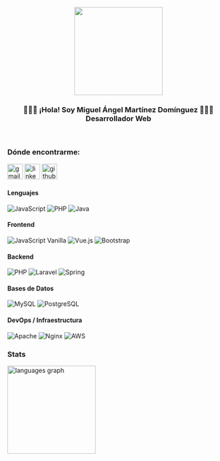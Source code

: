 <p align="center">
   <img align="center" width="200" src="https://github.com/martinezdom/martinezdom/blob/main/public/images/myself.jpg" />
   <h3 align="center">👨🏻‍💻 ¡Hola! Soy Miguel Ángel Martínez Domínguez 👨🏻‍💻<br />Desarrollador Web</h3>
   <br />
</p>

<h3 align="left">Dónde encontrarme:</h3>
<div align="left">
   <a href="mailto:miguelangelmardom8@gmail.com" target="blank"><img src="https://img.shields.io/static/v1?message=Gmail&logo=gmail&label=&color=D14836&logoColor=white&labelColor=&style=for-the-badge" height="35" alt="gmail logo"  /></a>
   <a href="https://www.linkedin.com/in/miguel-%C3%A1ngel-martinez-dominguez-a3361b329/" target="blank"><img src="https://img.shields.io/static/v1?message=LinkedIn&logo=linkedin&label=&color=0077B5&logoColor=white&labelColor=&style=for-the-badge" height="35" alt="linkedin logo"/></a>
   <a href="https://github.com/martinezdom" target="blank"><img src="https://img.shields.io/static/v1?message=GitHub&logo=github&label=&color=black&logoColor=white&labelColor=&style=for-the-badge" height="35" alt="github logo"  /></a>
</div>

<h4>Lenguajes</h4>
<p>
   <img alt="JavaScript" src="https://img.shields.io/badge/JavaScript-F7DF1E?logo=javascript&logoColor=white&style=flat" />
   <img alt="PHP" src="https://img.shields.io/badge/PHP-777BB4?logo=php&logoColor=white&style=flat" />
   <img alt="Java" src="https://img.shields.io/badge/Java-ED8B00?style=for-the-badge&logo=openjdk&logoColor=white&style=flat" />
</p>

<h4>Frontend</h4>
<p>
   <img alt="JavaScript Vanilla" src="https://img.shields.io/badge/JavaScript_\(Vanilla\)-F7DF1E?logo=javascript&logoColor=white&style=flat" />
   <img alt="Vue.js" src="https://img.shields.io/badge/Vue.js-35495E?style=for-the-badge&logo=vue.js&logoColor=4FC08D&style=flat" />
   <img alt="Bootstrap" src="https://img.shields.io/badge/Bootstrap-7952B3?&logo=bootstrap&logoColor=white&style=flat"/>
</p>

<h4>Backend</h4>
<p>
   <img alt="PHP" src="https://img.shields.io/badge/PHP-777BB4?logo=php&logoColor=white&style=flat" />
   <img alt="Laravel" src="https://img.shields.io/badge/Laravel-FF2D20?style=for-the-badge&logo=laravel&logoColor=white&style=flat" />
   <img alt="Spring" src="https://img.shields.io/badge/Spring-6DB33F?style=for-the-badge&logo=spring&logoColor=white&style=flat" />
</p>

<h4>Bases de Datos</h4>
<p>
   <img alt="MySQL" src="https://img.shields.io/badge/MySQL-00000F?style=for-the-badge&logo=mysql&logoColor=white&style=flat" />
   <img alt="PostgreSQL" src="https://img.shields.io/badge/PostgreSQL-316192?style=for-the-badge&logo=postgresql&logoColor=white&style=flat" />
</p>

<h4>DevOps / Infraestructura</h4>
<p>
   <img alt="Apache" src="https://img.shields.io/badge/Apache-800080?style=for-the-badge&logo=apache&logoColor=white&style=flat" />
   <img alt="Nginx" src="https://img.shields.io/badge/Nginx-009639?style=for-the-badge&logo=nginx&logoColor=white&style=flat" />
   <img alt="AWS" src="https://img.shields.io/badge/AWS-232F3E?style=for-the-badge&logo=amazonwebservices&logoColor=white&style=flat" />
</p>

<h3>Stats</h3>
<div align="left">
  <img src="https://github-readme-stats.vercel.app/api/top-langs?username=martinezdom&locale=es&hide_title=false&layout=compact&card_width=320&langs_count=5&theme=tokyonight&hide_border=true&order=2" height="200" alt="languages graph"  />
</div>
